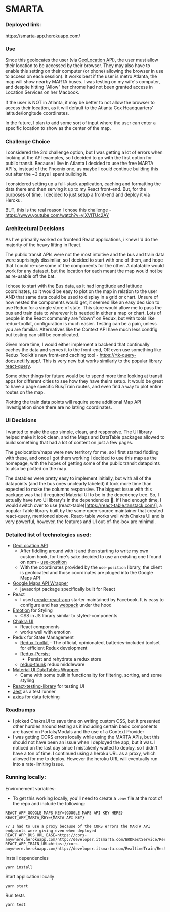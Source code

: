 # SMARTA
### Deployed link:
https://smarta-app.herokuapp.com/

### Use
Since this geolocates the user (via [GeoLocation API](https://developer.mozilla.org/en-US/docs/Web/API/Geolocation)), the user must allow their location to be accessed by their browser. They may also have to enable this setting on their computer (or phone) allowing the browser in use to access on each session). It works best if the user is metro Atlanta, the map will show nearby MARTA buses. I was testing on my wife's computer, and despite hitting "Allow" her chrome had not been granted access in Location Services on her Macbook. 

If the user is NOT in Atlanta, it may be better to not allow the browser to access their location, as it will default to the Atlanta Cox Headquarters' latitude/longitude coordinates. 

In the future, I plan to add some sort of input where the user can enter a specific location to show as the center of the map. 


### Challenge Choice
I considered the 3rd challenge option, but I was getting a lot of errors when looking at the API examples, so I decided to go with the first option for public transit. Because I live in Atlanta I decided to use the free MARTA API's, instead of the Phoenix one, as maybe I could continue building this out after the ~3 days I spent building it. 

I considered setting up a full-stack application, caching and formatting the data there and then serving it up to my React front-end. But, for the purposes of time, I decided to just setup a front-end and deploy it via Heroku. 

BUT, this is the real reason I chose this challenge - https://www.youtube.com/watch?v=ylXVITUc2AY

### Architectural Decisions
As I've primarily worked on frontend React applications, i knew I'd do the majority of the heavy lifting in React. 

The public transit APIs were not the most intuitive and the bus and train data were suprisingly dissimilar, so I decided to start with one of them, and hope that I could re-use some of the components for the other. A datatable would work for any dataset, but the location for each meant the map would not be as re-usable off the bat.

I chose to start with the Bus data, as it had longtitude and latitude coordinates, so it would be easy to plot on the map in relation to the user AND that same data could be used to display in a grid or chart. Unsure of how nested the components would get, it seemed like an easy decision to use Redux for a single store of state. This store would allow me to pass the bus and train data to wherever it is needed in either a map or chart. Lots of people in the React community are "down" on Redux, but with tools like redux-toolkit, configuration is much easier. Testing can be a pain, unless you are familiar. Alternatives like the Context API have much less condfig but testing can still be complicated.

Given more time, I would either implement a backend that continually caches the data and serves it to the front-end, OR even use something like Redux Toolkit's new front-end caching tool - https://rtk-query-docs.netlify.app/. This is very new but works similarly to the popular library [react-query](https://react-query.tanstack.com/).

Some other things for future would be to spend more time looking at transit apps for different cities to see how they have theirs setup. It would be great to have a page specific Bus/Train routes, and even find a way to plot entire routes on the map. 

Plotting the train data points will require some additional Map API investigation since there are no lat/lng coordinates. 

### UI Decisions
I wanted to make the app simple, clean, and responsive. The UI library helped make it look clean, and the Maps and DataTable packages allowed to build something that had a lot of content on just a few pages. 

The geolocation/maps were new territory for me, so I first started fiddling with these, and once I got them working I decided to use this map as the homepage, with the hopes of getting some of the public transit datapoints to also be plotted on the map. 

The datables were pretty easy to implement initially, but with all of the datapoints (and the bus ones unclearly labeled) it took more time than expected to make the columns responsive. The biggest issue with this package was that it required Material UI to be in the depedency tree. So, I actually have two UI library's in the dependencies 🤦. If I had enough time, I would switch over to use (react-table)[https://react-table.tanstack.com/], a popular Table library built by the same open-source maintainer that created react-query, mentioned above. React-table works well with Chakra UI and is very powerful, however, the features and UI out-of-the-box are minimal. 



### Detailed list of technologies used:
- [GeoLocation API](https://developer.mozilla.org/en-US/docs/Web/API/Geolocation)
  - After fiddling around with it and then starting to write my own custom hook, for time's sake decided to use an existing one I found on npm - [use-position](https://www.npmjs.com/package/use-position)
  - With the coordinates provided by the `use-position` library, the client is geolocated and those coordinates are pluged into the Google Maps API
- [Google Maps API Wrapper](https://react-google-maps-api-docs.netlify.app/)
  - javascript package specifically built for React
- React
  - I used [create-react-app](https://github.com/facebook/create-react-app) starter maintained by Facebook. It is easy to configure and has [webpack](https://webpack.js.org/) under the hood
- [Emotion](https://emotion.sh/docs/@emotion/react) for Styling 
  - CSS in JS library similar to styled-components
- [Chakra UI](https://chakra-ui.com/) 
  - React components
  - works well with emotion
- Redux for State Management
  - [Redux Toolkit](https://redux-toolkit.js.org/) - The official, opinionated, batteries-included toolset for efficient Redux development
  - [Redux-Persist](https://github.com/rt2zz/redux-persist)
    - Persist and rehydrate a redux store
  - [redux-thunk](https://github.com/reduxjs/redux-thunk) redux middleware
- [Material UI DataTables Wrapper](https://github.com/gregnb/mui-datatables)
  - Came with some built in functionality for filtering, sorting, and some styling
- [React-testing-library](https://testing-library.com/docs/react-testing-library/intro/) for testing UI
- [Jest](https://jestjs.io/) as a test runner
- [axios](https://github.com/axios/axios) for data fetching

### Roadbumps
- I picked ChakraUI to save time on writing custom CSS, but it presented other hurdles around testing as it including certain basic components are based on Portals/Modals and the use of a Context Provider
- I was getting CORS errors locally while using the MARTA APIs, but this should not have been an issue when I deployed the app, but it was. I noticed on the last day since I mistakenly waited to deploy, so I didn't have a ton of time. I continued using a heroku URL as a proxy, which allowed for me to deploy. However the heroku URL will eventually run into a rate-limiting issue.

### Running locally: 
Environement variables:
- To get this working locally, you'll need to create a `.env` file at the root of the repo and include the following:
```
REACT_APP_GOOGLE_MAPS_KEY={GOOGLE MAPS API KEY HERE}
REACT_APP_MARTA_KEY={MARTA API KEY}

// I had to use a proxy because of the CORS errors the MARTA API endpoints were giving even when deployed
REACT_APP_BUS_URL_BASE=https://cors-anywhere.herokuapp.com/http://developer.itsmarta.com/BRDRestService/RestBusRealTimeService
REACT_APP_TRAIN_URL=https://cors-anywhere.herokuapp.com/http://developer.itsmarta.com/RealtimeTrain/RestServiceNextTrain
```

Install dependencies
```
yarn install
```

Start application locally
```
yarn start
```

Run tests
```
yarn test
```